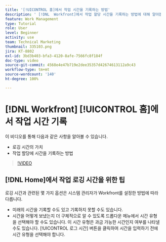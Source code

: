 ```yaml
---
title: '[!UICONTROL 홈]에서 작업 시간을 기록하는 방법'
description: ' [!DNL  Workfront]에서 작업 할당 시간을 기록하는 방법에 대해 알아봅니다. 조직에 로깅 시간이 필요한 이유를 이해합니다.'
feature: Work Management
type: Tutorial
role: User
level: Beginner
activity: use
team: Technical Marketing
thumbnail: 335103.png
jira: KT-8802
exl-id: 3bd3b403-bfa3-4120-8afe-7566fc8f184f
doc-type: video
source-git-commit: 4568e4e47b719e2dee35357d42674613112a9c43
workflow-type: tm+mt
source-wordcount: '140'
ht-degree: 100%

---
```


# [!DNL Workfront] [!UICONTROL 홈]에서 작업 시간 기록

이 비디오를 통해 다음과 같은 사항을 알아볼 수 있습니다.

* 로깅 시간의 가치
* 작업 할당에 시간을 기록하는 방법

>[!VIDEO](https://video.tv.adobe.com/v/335103/?quality=12&learn=on&enablevpops)

## [!DNL Home]에서 작업 로깅 시간을 위한 팁

로깅 시간과 관련된 몇 가지 옵션은 시스템 관리자가 Workfront를 설정한 방법에 따라 다릅니다.

* 미래의 시간을 기록할 수도 있고 기록하지 못할 수도 있습니다.
* 시간을 어떻게 보냈는지 더 구체적으로 알 수 있도록 드롭다운 메뉴에서 시간 유형을 선택해야 할 수도 있습니다. 이 시간 유형은 과금 가능한 시간인지 여부를 나타낼 수도 있습니다. [!UICONTROL 로그 시간] 버튼을 클릭하여 시간을 입력하기 전에 시간 유형을 선택해야 합니다.

<!--
learn more URLs
-->
